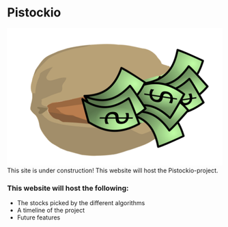 # Pistockio
![IconImage](icon.PNG)
This site is under construction!
This website will host the Pistockio-project.

### This website will host the following:
* The stocks picked by the different algorithms
* A timeline of the project
* Future features

